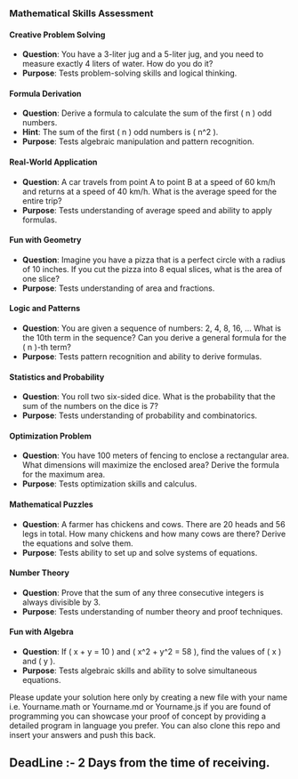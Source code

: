### Mathematical Skills Assessment

#### Creative Problem Solving
- **Question**: You have a 3-liter jug and a 5-liter jug, and you need to measure exactly 4 liters of water. How do you do it?
- **Purpose**: Tests problem-solving skills and logical thinking.

#### Formula Derivation
- **Question**: Derive a formula to calculate the sum of the first \( n \) odd numbers.
- **Hint**: The sum of the first \( n \) odd numbers is \( n^2 \).
- **Purpose**: Tests algebraic manipulation and pattern recognition.

#### Real-World Application
- **Question**: A car travels from point A to point B at a speed of 60 km/h and returns at a speed of 40 km/h. What is the average speed for the entire trip?
- **Purpose**: Tests understanding of average speed and ability to apply formulas.

#### Fun with Geometry
- **Question**: Imagine you have a pizza that is a perfect circle with a radius of 10 inches. If you cut the pizza into 8 equal slices, what is the area of one slice?
- **Purpose**: Tests understanding of area and fractions.

#### Logic and Patterns
- **Question**: You are given a sequence of numbers: 2, 4, 8, 16, ... What is the 10th term in the sequence? Can you derive a general formula for the \( n \)-th term?
- **Purpose**: Tests pattern recognition and ability to derive formulas.

#### Statistics and Probability
- **Question**: You roll two six-sided dice. What is the probability that the sum of the numbers on the dice is 7?
- **Purpose**: Tests understanding of probability and combinatorics.

#### Optimization Problem
- **Question**: You have 100 meters of fencing to enclose a rectangular area. What dimensions will maximize the enclosed area? Derive the formula for the maximum area.
- **Purpose**: Tests optimization skills and calculus.

#### Mathematical Puzzles
- **Question**: A farmer has chickens and cows. There are 20 heads and 56 legs in total. How many chickens and how many cows are there? Derive the equations and solve them.
- **Purpose**: Tests ability to set up and solve systems of equations.

#### Number Theory
- **Question**: Prove that the sum of any three consecutive integers is always divisible by 3.
- **Purpose**: Tests understanding of number theory and proof techniques.

#### Fun with Algebra
- **Question**: If \( x + y = 10 \) and \( x^2 + y^2 = 58 \), find the values of \( x \) and \( y \).
- **Purpose**: Tests algebraic skills and ability to solve simultaneous equations.


Please update your solution here only by creating a new file with your name i.e. Yourname.math or Yourname.md or Yourname.js 
if you are found of programming you can showcase your proof of concept by providing a detailed program in language you prefer. 
You can also clone this repo and insert your answers and push this back.
## DeadLine :- 2 Days from the time of receiving.  
